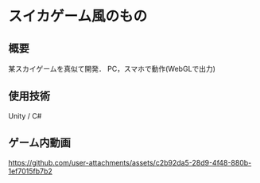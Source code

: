 # スイカゲーム風のもの

## 概要
某スカイゲームを真似て開発．
PC，スマホで動作(WebGLで出力)

## 使用技術
Unity / C#

## ゲーム内動画
https://github.com/user-attachments/assets/c2b92da5-28d9-4f48-880b-1ef7015fb7b2
